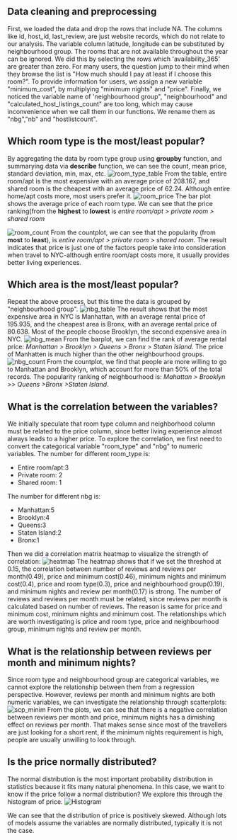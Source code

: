 ## Data cleaning and preprocessing
First, we loaded the data and drop the rows that include NA. The columns like id, host_id, last_review, are just website records, which do not relate to our analysis. The variable column latitude, longitude can be substituted by neighbourhood group. The rooms that are not available throughout the year can be ignored. We did this by selecting the rows which 'availability_365' are greater than zero. For many users, the question jump to their mind when they browse the list is "How much should I pay at least if I choose this room?". To provide information for users, we assign a new variable "minimum_cost", by multiplying "minimum nights" and "price". Finally, we noticed the variable name of 'neighbourhood group", "neighbourhood" and "calculated_host_listings_count" are too long, which may cause inconvenience when we call them in our functions. We rename them as "nbg","nb" and "hostlistcount".
## Which room type is the most/least popular?
By aggregating the data by room type group using **groupby** function, and summarying data via **describe** function, we can see the count, mean price, standard deviation, min, max, etc. 
![room_type_table](room_type_table.png)
From the table, entire room/apt is the most expensive with an average price of 208.167, and shared room is the cheapest with an average price of 62.24. Although entire home/apt costs more, most users prefer it. 
![room_price](room_price.png)
The bar plot shows the average price of each room type. We can see that the price ranking(from the **highest** to **lowest** is *entire room/apt > private room > shared room*

![room_count](room_count.png)
From the countplot, we can see that the popularity (from **most** to **least**), is *entire room/apt > private room > shared room*. The result indicates that price is just one of the factors people take into consideration when travel to NYC-although entire room/apt costs more, it usually provides better living experiences.
## Which area is the most/least popular?
Repeat the above process, but this time the data is grouped by "neighbourhood group". 
![nbg_table](nbg_table.png)
The result shows that the most expensive area in NYC is Manhattan, with an average rental price of 195.935, and the cheapest area is Bronx, with an average rental price of 80.638. Most of the people choose Brooklyn, the second expensive area in NYC. 
![nbg_mean](nbg_mean.png)
From the barplot, we can find the rank of average rental price: *Manhattan > Brooklyn > Queens > Bronx > Staten Island*. The price of Manhatten is much higher than the other neighbourhood groups.
![nbg_count](nbg_count.png)
From the countplot, we find that people are more willing to go to Manhattan and Brooklyn, which account for more than 50% of the total records. The popularity ranking of neighbourhood is: *Mahattan > Brooklyn >> Queens >Bronx >Staten Island*.
## What is the correlation between the variables?
We initially speculate that room type column and neighborhood column must be related to the price column, since better living experience almost always leads to a higher price. To explore the correlation, we first need to convert the categorical variable "room_type" and "nbg" to numeric variables.
The number for different room_type is:

- Entire room/apt:3
- Private room: 2
- Shared room: 1

The number for different nbg is:

- Manhattan:5
- Brooklyn:4
- Queens:3
- Staten Island:2
- Bronx:1

Then we did a correlation matrix heatmap to visualize the strength of correlation:
![heatmap](heatmap.png)
The heatmap shows that if we set the threshod at 0.15, the correlation between number of reviews and reviews per month(0.49), price and minimum cost(0.46), minimum nights and minimum cost(0.4), price and room type(0.3), price and neighbourhood group(0.19), and minimum nights and review per month(0.17) is strong.
The number of reviews and reviews per month must be related, since reviews per month is calculated based on number of reviews. The reason is same for price and minimum cost, minimum nights and minimum cost. The relationships which are worth investigating is price and room type, price and neighbourhood group, minimum nights and review per month.
## What is the relationship between reviews per month and minimum nights?
Since room type and neighbourhood group are categorical variables, we cannot explore the relationship between them from a regression perspective. However, reviews per month and minimum nights are both numeric variables, we can investigate the relationship through scatterplots:
![scp_minim](scp_minim.png)
From the plots, we can see that there is a negative correlation between reviews per month and price, minimum nights has a dimishing effect on reviews per month. That makes sense since most of the travellers are just looking for a short rent, if the minimum nights requirement is high, people are usually unwilling to look through.
## Is the price normally distributed?
The normal distribution is the most important probability distribution in statistics because it fits many natural phenomena. In this case, we want to know if the price follow a normal distribution? We explore this through the histogram of price.
![Histogram](Histogram.png)

We can see that the distribution of price is positively skewed. Although lots of models assume the variables are normally distributed, typically it is not the case.
